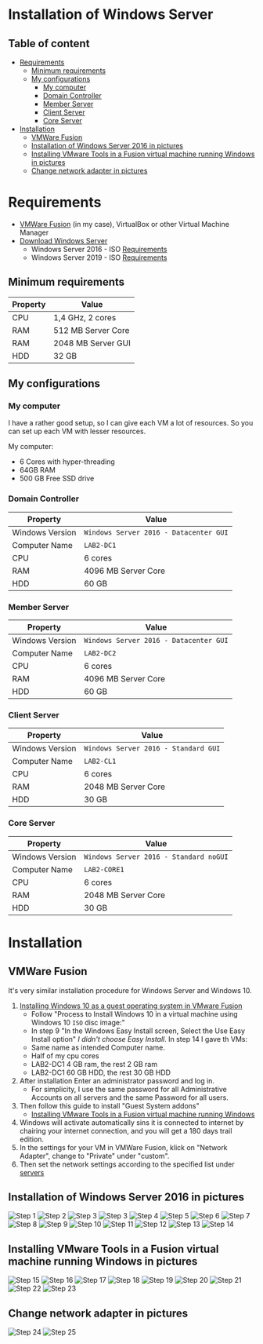 # Installation of Windows Server

## Table of content

- [Requirements](#requirements)
    - [Minimum requirements](#minimum-requirements)
    - [My configurations](#my-computer)
        - [My computer](#my-computer)
        - [Domain Controller](#domain-controller)
        - [Member Server](#member-server)
        - [Client Server](#client-server)
        - [Core Server](#core-server)
- [Installation](#installation)
    - [VMWare Fusion](#vmware-fusion)
    - [Installation of Windows Server 2016 in pictures](#installation-of-windows-server-2016-in-pictures)
    - [Installing VMware Tools in a Fusion virtual machine running Windows in pictures](#installing-vmware-tools-in-a-fusion-virtual-machine-running-windows-in-pictures)
    - [Change network adapter in pictures](#change-network-adapter-in-pictures)

# Requirements

- [VMWare Fusion][1] (in my case), VirtualBox or other Virtual Machine Manager
- [Download Windows Server][2]
    - Windows Server 2016 - ISO [Requirements][3]
    - Windows Server 2019 - ISO [Requirements][4]

[1]: https://www.vmware.com/products/fusion/fusion-evaluation.html

[2]: https://www.microsoft.com/en-US/evalcenter/evaluate-windows-server-2019?filetype=ISO

[3]: https://docs.microsoft.com/en-us/windows-server/get-started/system-requirements

[4]: https://docs.microsoft.com/en-us/windows-server/get-started-19/sys-reqs-19

## Minimum requirements

| Property         | Value              |
| ---------------- | ------------------ |
| CPU              | 1,4 GHz, 2 cores   |
| RAM              | 512 MB Server Core |
| RAM              | 2048 MB Server GUI |
| HDD              | 32 GB              |

## My configurations

### My computer

I have a rather good setup, so I can give each VM a lot of resources. So you can set up each VM with lesser resources.

My computer:

- 6 Cores with hyper-threading
- 64GB RAM
- 500 GB Free SSD drive

### Domain Controller

| Property          | Value               |
| ----------------- | ------------------- |
| Windows Version   | `Windows Server 2016 - Datacenter GUI` |
| Computer Name     | `LAB2-DC1`          |
| CPU               | 6 cores             |
| RAM               | 4096 MB Server Core |
| HDD               | 60 GB               |

### Member Server

| Property          | Value               |
| ----------------- | ------------------- |
| Windows Version   | `Windows Server 2016 - Datacenter GUI` |
| Computer Name     | `LAB2-DC2`          |
| CPU               | 6 cores             |
| RAM               | 4096 MB Server Core |
| HDD               | 60 GB               |

### Client Server

| Property          | Value               |
| ----------------- | ------------------- |
| Windows Version   | `Windows Server 2016 - Standard GUI` |
| Computer Name     | `LAB2-CL1`          |
| CPU               | 6 cores             |
| RAM               | 2048 MB Server Core |
| HDD               | 30 GB               |

### Core Server

| Property          | Value               |
| ----------------- | ------------------- |
| Windows Version   | `Windows Server 2016 - Standard noGUI` |
| Computer Name     | `LAB2-CORE1`        |
| CPU               | 6 cores             |
| RAM               | 2048 MB Server Core |
| HDD               | 30 GB               |

# Installation

## VMWare Fusion

It's very similar installation procedure for Windows Server and Windows 10.

1. [Installing Windows 10 as a guest operating system in VMware Fusion](https://kb.vmware.com/s/article/2128765
   )
    - Follow "Process to Install Windows 10 in a virtual machine using Windows 10 `ISO` disc image:"
    - In step 9 "In the Windows Easy Install screen, Select the Use Easy Install option" _I didn't choose Easy Install_.
      In step 14 I gave th VMs:
    - Same name as intended Computer name.
    - Half of my cpu cores
    - LAB2-DC1 4 GB ram, the rest 2 GB ram
    - LAB2-DC1 60 GB HDD, the rest 30 GB HDD
2. After installation Enter an administrator password and log in.
    - For simplicity, I use the same password for all Administrative Accounts on all servers and the same Password for
      all users.
3. Then follow this guide to install "Guest System addons"
    - [Installing VMware Tools in a Fusion virtual machine running Windows](https://kb.vmware.com/s/article/1003417)
4. Windows will activate automatically sins it is connected to internet by chairing your internet connection, and you
   will get a 180 days trail edition.
5. In the settings for your VM in VMWare Fusion, klick on "Network Adapter", change to "Private" under "custom".
6. Then set the network settings according to the specified list under [servers](../Servers)

## Installation of Windows Server 2016 in pictures

![Step 1](img/step1.png)
![Step 2](img/step2.png)
![Step 3](img/step3_standard_core.png)
![Step 3](img/step3_data_center_gui.png)
![Step 4](img/step4.png)
![Step 5](img/step5.png)
![Step 6](img/step6.png)
![Step 7](img/step7.png)
![Step 8](img/step8.png)
![Step 9](img/step9.png)
![Step 10](img/step10.png)
![Step 11](img/step11.png)
![Step 12](img/step12.png)
![Step 13](img/step13.png)
![Step 14](img/step14.png)

## Installing VMware Tools in a Fusion virtual machine running Windows in pictures

![Step 15](img/step15.png)
![Step 16](img/step16.png)
![Step 17](img/step17.png)
![Step 18](img/step18.png)
![Step 19](img/step19.png)
![Step 20](img/step20.png)
![Step 21](img/step21.png)
![Step 22](img/step22.png)
![Step 23](img/step23.png)

## Change network adapter in pictures

![Step 24](img/step24.png)
![Step 25](img/step25.png)
